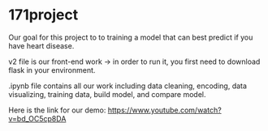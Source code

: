 # 171project

Our goal for this project to to training a model that can best predict if you have heart disease.

v2 file is our front-end work -> in order to run it, you first need to download flask in your environment.

.ipynb file contains all our work including data cleaning, encoding, data visualizing, training data, build model, and compare model.

Here is the link for our demo: https://www.youtube.com/watch?v=bd_OC5cp8DA
